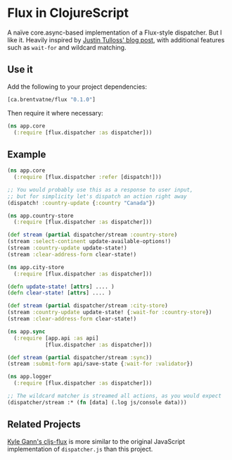 # Flux in ClojureScript

A naïve core.async-based implementation of a Flux-style dispatcher.
But I like it. Heavily inspired by [Justin Tulloss' blog post](https://justin.harmonize.fm/development/2014/08/05/om-and-flux.html), with additional features such as `wait-for` and wildcard matching.

## Use it

Add the following to your project dependencies:
```clojure
[ca.brentvatne/flux "0.1.0"]
```

Then require it where necessary:

```clojure
(ns app.core
  (:require [flux.dispatcher :as dispatcher]))
```

## Example

```clojure
(ns app.core
  (:require [flux.dispatcher :refer [dispatch!]))

;; You would probably use this as a response to user input,
;; but for simplicity let's dispatch an action right away
(dispatch! :country-update {:country "Canada"})

(ns app.country-store
  (:require [flux.dispatcher :as dispatcher]))

(def stream (partial dispatcher/stream :country-store)
(stream :select-continent update-available-options!)
(stream :country-update update-state!)
(stream :clear-address-form clear-state!)

(ns app.city-store
  (:require [flux.dispatcher :as dispatcher]))

(defn update-state! [attrs] .... )
(defn clear-state! [attrs] .... )

(def stream (partial dispatcher/stream :city-store)
(stream :country-update update-state! {:wait-for :country-store})
(stream :clear-address-form clear-state!)

(ns app.sync
  (:require [app.api :as api]
            [flux.dispatcher :as dispatcher]))

(def stream (partial dispatcher/stream :sync))
(stream :submit-form api/save-state {:wait-for :validator})

(ns app.logger
  (:require [flux.dispatcher :as dispatcher]))

;; The wildcard matcher is streamed all actions, as you would expect
(dispatcher/stream :* (fn [data] (.log js/console data)))
```

## Related Projects

[Kyle Gann's cljs-flux](https://github.com/kgann/cljs-flux) is more
similar to the original JavaScript implementation of `dispatcher.js`
than this project.
